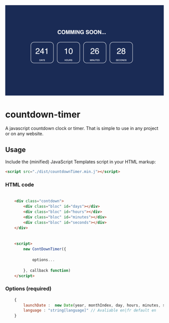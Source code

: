 <div align="center">
    <img src="/src/images/countDownTimer.png" alt="JS - CountDownTimer. Creat a count down timer without dependencies!"/>
</div>

# countdown-timer
A javascript countdown clock or timer. That is simple to use in any project or on any website.

## Usage


Include the (minified) JavaScript Templates script in your HTML markup:

```html
<script src="./dist/countdownTimer.min.j"></script>
```

### HTML code

```html

    <div class="contdown">
        <div class="bloc" id="days"></div>
        <div class="bloc" id="hours"></div>
        <div class="bloc" id="minutes"></div>
        <div class="bloc" id="seconds"></div>
    </div>


    <script>
        new ContDownTimer({
            
            options...
            
        }, callback function)
    </script>
```


### Options (required)

```js
    {
        launchDate :  new Date(year, monthIndex, day, hours, minutes, seconds),
        language : "string[language]" // Avaliable en|fr default en
    }
```
